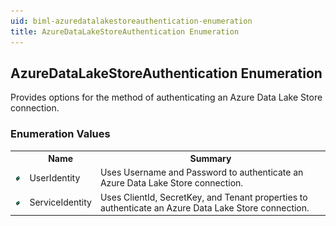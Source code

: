 ```yaml
---
uid: biml-azuredatalakestoreauthentication-enumeration
title: AzureDataLakeStoreAuthentication Enumeration
---
```


## AzureDataLakeStoreAuthentication Enumeration

<div class="LanguageSummary"><div class ="SummaryItem">Provides options for the method of authenticating an Azure Data Lake Store connection.</div></div>
<div class="EnumValueGroup">

### Enumeration Values

<table id="EnumValue" class="MemberList"><tbody><tr><th class="MemberTypeIconColumnHeader">&nbsp;</th><th class="MemberNameColumnHeader">Name</th><th class="MemberSummaryColumnHeader">Summary</th></tr><tr class="cd0"><td align="center" class="MemberTypeIcon"><img src="enumValue.png"></img></td><td class="MemberName">UserIdentity</td><td class="MemberSummary"><div class ="SummaryItem">Uses Username and Password to authenticate an Azure Data Lake Store connection.</div></td></tr><tr class="cd1"><td align="center" class="MemberTypeIcon"><img src="enumValue.png"></img></td><td class="MemberName">ServiceIdentity</td><td class="MemberSummary"><div class ="SummaryItem">Uses ClientId, SecretKey, and Tenant properties to authenticate an Azure Data Lake Store connection.</div></td></tr></tbody></table>
</div>